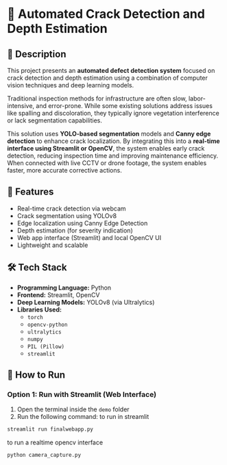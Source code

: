 # 🚧 Automated Crack Detection and Depth Estimation

## 📖 Description

This project presents an **automated defect detection system** focused on crack detection and depth estimation using a combination of computer vision techniques and deep learning models.

Traditional inspection methods for infrastructure are often slow, labor-intensive, and error-prone. While some existing solutions address issues like spalling and discoloration, they typically ignore vegetation interference or lack segmentation capabilities.

This solution uses **YOLO-based segmentation** models and **Canny edge detection** to enhance crack localization. By integrating this into a **real-time interface using Streamlit or OpenCV**, the system enables early crack detection, reducing inspection time and improving maintenance efficiency. When connected with live CCTV or drone footage, the system enables faster, more accurate corrective actions.

## 🚀 Features

- Real-time crack detection via webcam
- Crack segmentation using YOLOv8
- Edge localization using Canny Edge Detection
- Depth estimation (for severity indication)
- Web app interface (Streamlit) and local OpenCV UI
- Lightweight and scalable

## 🛠️ Tech Stack

- **Programming Language:** Python
- **Frontend:** Streamlit, OpenCV
- **Deep Learning Models:** YOLOv8 (via Ultralytics)
- **Libraries Used:**
  - `torch`
  - `opencv-python`
  - `ultralytics`
  - `numpy`
  - `PIL (Pillow)`
  - `streamlit`

## 🧪 How to Run

### Option 1: Run with Streamlit (Web Interface)

1. Open the terminal inside the `demo` folder
2. Run the following command:
   to run in streamlit

```bash
streamlit run finalwebapp.py 
```
   to run a realtime opencv interface 
```bash
python camera_capture.py 
```
